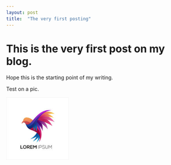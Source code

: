 ```yaml
---
layout: post
title:  "The very first posting"
---
```


# This is the very first post on my blog. 

Hope this is the starting point of my writing.

Test on a pic.

<img src="../_images/test.jpeg" alt="test" style="zoom: 75%;" />